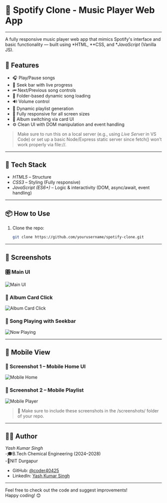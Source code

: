 # 🎵 Spotify Clone - Music Player Web App

---

A fully responsive music player web app that mimics Spotify's interface and basic functionality — built using *HTML, **CSS, and **JavaScript* (Vanilla JS).

## 🚀 Features

- 🎧 Play/Pause songs
- 🧭 Seek bar with live progress
- ⏮ Next/Previous song controls
- 📂 Folder-based dynamic song loading
- 🔊 Volume control
- 🎵 Dynamic playlist generation
- 📱 Fully responsive for all screen sizes
- 🔁 Album switching via card UI
- ⚙ Clean UI with DOM manipulation and event handling

> Make sure to run this on a local server (e.g., using *Live Server* in VS Code) or set up a basic Node/Express static server since fetch() won’t work properly via file://.

---

## 🧠 Tech Stack

- *HTML5* – Structure
- *CSS3* – Styling (Fully responsive)
- *JavaScript (ES6+)* – Logic & interactivity (DOM, async/await, event handling)

---

## 📦 How to Use

1. Clone the repo:
   ```bash
   git clone https://github.com/yourusername/spotify-clone.git

---

## 📸 Screenshots

### 🎛 Main UI

![Main UI](screenshots/spotify5.png)

### 📂 Album Card Click

![Album Card Click](screenshots/spotify4.png)

### 🎵 Song Playing with Seekbar

![Now Playing](screenshots/spotify3.png)

---

## 📱 Mobile View

### 📸 Screenshot 1 – Mobile Home UI             

![Mobile Home](screenshots/spotify2.png)               

 ### 📸 Screenshot 2 – Mobile Playlist

 ![Mobile Player](screenshots/spotify1.png)



> 📁 Make sure to include these screenshots in the /screenshots/ folder of your repo.

---

## 👨‍💻 Author

*Yash Kumar Singh*  
-🎓B.Tech Chemical Engineering (2024–2028)  
-🏫NIT Durgapur    
- GitHub: [@coder40425](https://github.com/coder40425)  
- LinkedIn: [Yash Kumar Singh](https://www.linkedin.com/in/yash-kumar-singh-18843232a)

---

Feel free to check out the code and suggest improvements!  
Happy coding! 😊
